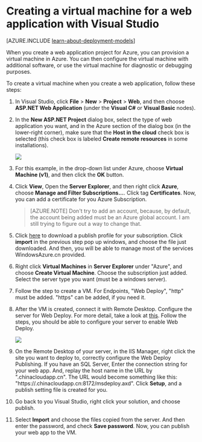 <properties
	pageTitle="Creating a VM for a web project using Visual Studio | Azure"
	description="Create a virtual machine for a web application"
	services="virtual-machines"
	documentationCenter=""
	authors="TomArcher"
	manager="douge"
	editor=""
	tags="azure-service-management"/>

<tags
	ms.service="virtual-machines"
	ms.date="01/05/2016"
	wacn.date=""/>

# Creating a virtual machine for a web application with Visual Studio

[AZURE.INCLUDE [learn-about-deployment-models](../includes/learn-about-deployment-models-classic-include.md)] 

When you create a web application project for Azure, you can provision a virtual machine in Azure. You can then configure the virtual machine with additional software, or use the virtual machine for diagnostic or debugging purposes.

To create a virtual machine when you create a web application, follow these steps:

1. In Visual Studio, click **File** > **New** > **Project** > **Web**, and then choose **ASP.NET Web Application** (under the **Visual C#** or **Visual Basic** nodes).
2. In the **New ASP.NET Project** dialog box, select the type of web application you want, and in the Azure section of the dialog box (in the lower-right corner), make sure that the **Host in the cloud** check box is selected (this check box is labeled **Create remote resources** in some installations).

	![][0]

3. For this example, in the drop-down list under Azure, choose **Virtual Machine (v1)**, and then click the **OK** button.

4. Click **View**, Open the **Server Explorer**, and then right click **Azure**, choose **Manage and Filter Subscriptions...**. Click tag **Certificates**. Now, you can add a certificate for you Azure Subscription.

	>[AZURE.NOTE] Don't try to add an account, because, by default, the account being added must be an Azure global account. I am still trying to figure out a way to change that.

5. Click [here](https://manage.windowsazure.cn/publishsettings/index?client=vsserverexplorer&schemaversion=2.0) to download a publish profile for your subscription. Click **import** in the previous step pop up windows, and choose the file just downloaded. And then, you will be able to manage most of the services WindowsAzure.cn provided.

6. Right click **Virtual Machines** in **Server Explorer** under "Azure", and choose **Create Virtual Machine**. Choose the subscription just added. Select the server type you want (must be a windows server).

7. Follow the step to create a VM. For Endpoints, "Web Deploy", "http" must be added. "https" can be added, if you need it.

8. After the VM is created, connect it with Remote Desktop. Configure the server for Web Deploy. For more detail, take a look at [this](http://www.iis.net/learn/install/installing-publishing-technologies/installing-and-configuring-web-deploy-on-iis-80-or-later). Follow the steps, you should be able to configure your server to enable Web Deploy.

	![][5]

9. On the Remote Desktop of your server, in the IIS Manager, right click the site you want to deploy to, correctly configure the Web Deploy Publishing. If you have an SQL Server, Enter the connection string for your web app. And, replay the host name in the URL by "<your cloud service name>.chinacloudapp.cn". The URL would become something like this: "https://<your cloud service name>.chinacloudapp.cn:8172/msdeploy.axd". Click **Setup**, and a publish setting file is created for you.

10. Go back to you Visual Studio, right click your solution, and choose publish.

11. Select **Import** and choose the files copied from the server. And then enter the password, and check **Save password**. Now, you can publish your web app to the VM.


[0]: ./media/virtual-machines-dotnet-create-visual-studio-powershell/CreateVM_NewProject.PNG
[1]: ./media/dotnet-visual-studio-create-virtual-machine/CreateVM_SignIn.PNG
[2]: ./media/virtual-machines-dotnet-create-visual-studio-powershell/CreateVM_CreateVM.PNG
[3]: ./media/virtual-machines-dotnet-create-visual-studio-powershell/CreateVM_Provisioning.png
[4]: ./media/virtual-machines-dotnet-create-visual-studio-powershell/CreateVM_SolutionExplorer.png
[5]: ./media/virtual-machines-dotnet-create-visual-studio-powershell/VS_Create_VM_Connect.png
